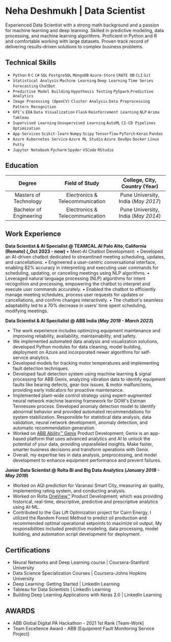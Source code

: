# Neha Deshmukh | Data Scientist
Experienced Data Scientist with a strong math background and a passion for machine learning and deep learning. 
Skilled in predictive modeling, data processing, and machine learning algorithms. Proficient in Python and R and comfortable working with large datasets. 
Proven track record of delivering results-driven solutions to complex business problems. 

## Technical Skills
- `Python` `R` `C` `C#` `SQL` `PostgreSQL` `MongoDB` `Azure-Store` `CRATE DB` `CLI` `Git`
- `Statistical Analysis` `Machine Learning` `Deep Learning` `Time Series Forecasting` `ChatBot`
- `Predictive Model Building` `Hypothesis Testing` `PySpark` `Predictive Analytics` 
- `Image Processing (OpenCV)` `Cluster Analysis` `Data Preprocessing` `Pattern Recognition`
- `KPI’s` `EDA` `Data Visualization` `Flask` `Reinforcement Learning` `NLP` `Arima` `Tableau`
- `Supervised Learning` `Unsupervised Learning` `AutoML` `CI-CD Pipelines` `Optimization`
- `App-Services` `Scikit-learn` `Numpy` `Scipy` `Tensorflow` `PyTorch` `Keras` `Pandas`
- `Azure Kubernetes Service` `Azure ML Studio` `Azure DevOps` `Docker` `Linux` `Putty`
- `Jupyter Notebook` `Pycharm` `Spyder` `VSCode` `RStudio`



## Education
| Degree | Field of Study | College, City, Country (Year) |
| :--------------: | :-----------------------: | :-------------: |
| Masters of Technology | Electronics & Telecommunication | Pune University, India (_May 2017_) 
| Bachelor of Engineering | Electronics & Telecommunication | Pune University, India (_May 2014_) 

## Work Experience
**Data Scientist & Al Specialist @ TEAMCAL.AI Palo Alto, California (Remote) (_Oct 2023 - now)**
•	Meet-AI Chatbot Development: 
•	Developed an AI-driven chatbot dedicated to streamlined meeting scheduling, updates, and cancellations.
•	Engineered a user-centric conversational interface, enabling 82% accuracy in interpreting and executing user commands for scheduling, updating, or canceling meetings using NLP algorithms.
•	Leveraged natural language processing (NLP) algorithms for intent recognition and processing, empowering the chatbot to interpret and execute user commands accurately.
•	Enabled the chatbot to efficiently manage meeting schedules, process user requests for updates or cancellations, and confirm changes interactively.
•	The chatbot's seamless adaptability led to a 70% decrease in users' time spent scheduling, modifying meetings.

**Data Scientist & AI Specitalist @ ABB India (_May 2019 - March 2023_)**
- The work experience includes optimizing equipment maintenance and improving reliability, availability, maintainability, and safety.
- We implemented automated data analysis and visualization solutions, developed Python modules for data cleaning, model building, deployment on Azure and incorporated newer algorithms for     self-service analytics.
- Developed models for tracking motor temperatures and implementing fault detection techniques.
- Developed fault detection system using machine learning & signal processing for ABB Genix, analyzing vibration data to identify equipment faults like bearing defects, gear-box issues, &     motor malfunctions, providing early indicators for proactive maintenance.
- Implemented plant-wide control strategy using expert-augmented neural network machine learning framework for DOW's Estman Tennessee process. Developed anomaly detection model to identify 
  abnormal behavior and provided automated recommendations for system stabilization. Responsible for statistical data analysis, data validation, neural network development, anomaly 
  detection, and automatic recommendation generation.
- Worked on [ABB Ability™ Genix](https://www.youtube.com/watch?v=pcPMHGPuFbI&t=10s&ab_channel=ABBProcessAutomation) Product Development; Genix is an app-based platform that uses advanced      analytics and AI to unlock the potential of your data, providing unparalleled insights. Make faster, smarter business decisions and transform operations with Genix. 
- Overall, my expertise lies in data analysis, preprocessing, and model development to enhance equipment performance and prevent failures.

**Junior Data Scientist @ Rolta BI and Big Data Analytics (_January 2018 - May 2019_)**
- Worked on AQI prediction for Varanasi Smart City, measuring air quality, implementing rating system, and conducting analysis.
- Worked on Rolta [OneView™](https://www.youtube.com/watch?v=WPxfOX0bGX8&ab_channel=Rolta) Product Development; which was providing historical, real-time, descriptive, predictive and          prescriptive analytics using AI-ML.
- Contributed to the Gas Lift Optimization project for Cairn Energy, I utilized the Random Forest Method to predict oil production and recommended optimal operational setpoints to maximize    oil output. My responsibilities included predictive modeling, data processing, model building, and automation script development for deployment.

## Certifications
- Neural Networks and Deep Learning course | Coursera-Stanford University
- Data Science Specialization Courses | Coursera-Johns Hopkins University
- Deep Learning: Getting Started | LinkedIn Learning
- Tableau for Data Scientists | LinkedIn Learning
- Building Deep Learning Applications with Keras 2.0 | LinkedIn Learning

## AWARDS
- ABB Global Digital PA Hackathon - 2021 1st Rank [Team-Work]
- Team Excellence Award - ABB [Equipment Fault Monitoring Service Project]

